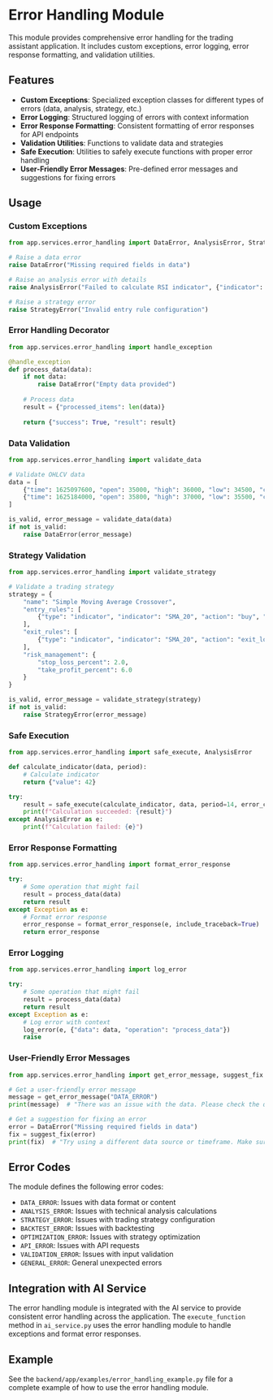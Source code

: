 # Error Handling Module

This module provides comprehensive error handling for the trading assistant application. It includes custom exceptions, error logging, error response formatting, and validation utilities.

## Features

- **Custom Exceptions**: Specialized exception classes for different types of errors (data, analysis, strategy, etc.)
- **Error Logging**: Structured logging of errors with context information
- **Error Response Formatting**: Consistent formatting of error responses for API endpoints
- **Validation Utilities**: Functions to validate data and strategies
- **Safe Execution**: Utilities to safely execute functions with proper error handling
- **User-Friendly Error Messages**: Pre-defined error messages and suggestions for fixing errors

## Usage

### Custom Exceptions

```python
from app.services.error_handling import DataError, AnalysisError, StrategyError

# Raise a data error
raise DataError("Missing required fields in data")

# Raise an analysis error with details
raise AnalysisError("Failed to calculate RSI indicator", {"indicator": "RSI", "period": 14})

# Raise a strategy error
raise StrategyError("Invalid entry rule configuration")
```

### Error Handling Decorator

```python
from app.services.error_handling import handle_exception

@handle_exception
def process_data(data):
    if not data:
        raise DataError("Empty data provided")
    
    # Process data
    result = {"processed_items": len(data)}
    
    return {"success": True, "result": result}
```

### Data Validation

```python
from app.services.error_handling import validate_data

# Validate OHLCV data
data = [
    {"time": 1625097600, "open": 35000, "high": 36000, "low": 34500, "close": 35800, "volume": 1000},
    {"time": 1625184000, "open": 35800, "high": 37000, "low": 35500, "close": 36500, "volume": 1200}
]

is_valid, error_message = validate_data(data)
if not is_valid:
    raise DataError(error_message)
```

### Strategy Validation

```python
from app.services.error_handling import validate_strategy

# Validate a trading strategy
strategy = {
    "name": "Simple Moving Average Crossover",
    "entry_rules": [
        {"type": "indicator", "indicator": "SMA_20", "action": "buy", "condition": "price_crosses_above"}
    ],
    "exit_rules": [
        {"type": "indicator", "indicator": "SMA_20", "action": "exit_long", "condition": "price_crosses_below"}
    ],
    "risk_management": {
        "stop_loss_percent": 2.0,
        "take_profit_percent": 6.0
    }
}

is_valid, error_message = validate_strategy(strategy)
if not is_valid:
    raise StrategyError(error_message)
```

### Safe Execution

```python
from app.services.error_handling import safe_execute, AnalysisError

def calculate_indicator(data, period):
    # Calculate indicator
    return {"value": 42}

try:
    result = safe_execute(calculate_indicator, data, period=14, error_class=AnalysisError)
    print(f"Calculation succeeded: {result}")
except AnalysisError as e:
    print(f"Calculation failed: {e}")
```

### Error Response Formatting

```python
from app.services.error_handling import format_error_response

try:
    # Some operation that might fail
    result = process_data(data)
    return result
except Exception as e:
    # Format error response
    error_response = format_error_response(e, include_traceback=True)
    return error_response
```

### Error Logging

```python
from app.services.error_handling import log_error

try:
    # Some operation that might fail
    result = process_data(data)
    return result
except Exception as e:
    # Log error with context
    log_error(e, {"data": data, "operation": "process_data"})
    raise
```

### User-Friendly Error Messages

```python
from app.services.error_handling import get_error_message, suggest_fix

# Get a user-friendly error message
message = get_error_message("DATA_ERROR")
print(message)  # "There was an issue with the data. Please check the data format and try again."

# Get a suggestion for fixing an error
error = DataError("Missing required fields in data")
fix = suggest_fix(error)
print(fix)  # "Try using a different data source or timeframe. Make sure the data includes all required OHLCV fields."
```

## Error Codes

The module defines the following error codes:

- `DATA_ERROR`: Issues with data format or content
- `ANALYSIS_ERROR`: Issues with technical analysis calculations
- `STRATEGY_ERROR`: Issues with trading strategy configuration
- `BACKTEST_ERROR`: Issues with backtesting
- `OPTIMIZATION_ERROR`: Issues with strategy optimization
- `API_ERROR`: Issues with API requests
- `VALIDATION_ERROR`: Issues with input validation
- `GENERAL_ERROR`: General unexpected errors

## Integration with AI Service

The error handling module is integrated with the AI service to provide consistent error handling across the application. The `execute_function` method in `ai_service.py` uses the error handling module to handle exceptions and format error responses.

## Example

See the `backend/app/examples/error_handling_example.py` file for a complete example of how to use the error handling module. 